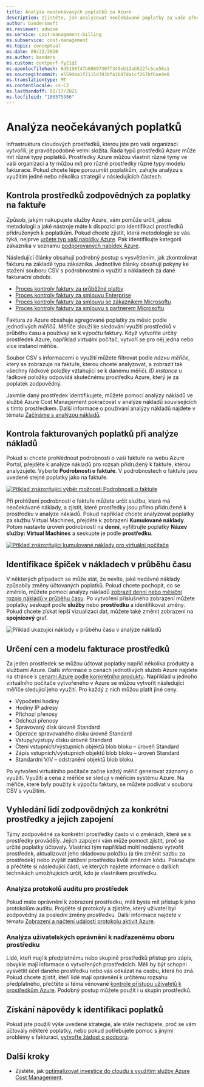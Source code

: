 ```yaml
---
title: Analýza neočekávaných poplatků za Azure
description: Zjistěte, jak analyzovat neočekávané poplatky za vaše předplatné Azure.
author: bandersmsft
ms.reviewer: adwise
ms.service: cost-management-billing
ms.subservice: cost-management
ms.topic: conceptual
ms.date: 09/22/2020
ms.author: banders
ms.custom: contperf-fy21q1
ms.openlocfilehash: 6d5198f47b6089730ff345eb12ab522fc5ce58a1
ms.sourcegitcommit: e559daa1f7115d703bfa1b87da1cf267bf6ae9e8
ms.translationtype: MT
ms.contentlocale: cs-CZ
ms.lasthandoff: 02/17/2021
ms.locfileid: "100575386"
---
```

# <a name="analyze-unexpected-charges"></a>Analýza neočekávaných poplatků

Infrastruktura cloudových prostředků, kterou jste pro vaši organizaci vytvořili, je pravděpodobně velmi složitá. Řada typů prostředků Azure může mít různé typy poplatků. Prostředky Azure můžou vlastnit různé týmy ve vaší organizaci a ty můžou mít pro různé prostředky různé typy modelu fakturace. Pokud chcete lépe porozumět poplatkům, zahajte analýzu s využitím jedné nebo několika strategií v následujících částech.

## <a name="review-invoice-for-resource-responsible-for-charge"></a>Kontrola prostředků zodpovědných za poplatky na faktuře

Způsob, jakým nakupujete služby Azure, vám pomůže určit, jakou metodologii a jaké nástroje máte k dispozici pro identifikaci prostředků přidružených k poplatkům. Pokud chcete zjistit, která metodologie se vás týká, nejprve [určete typ vaší nabídky Azure](../costs/understand-cost-mgt-data.md#determine-your-offer-type). Pak identifikujte kategorii zákazníka v seznamu [podporovaných nabídek Azure](../costs/understand-cost-mgt-data.md#supported-microsoft-azure-offers).

Následující články obsahují podrobný postup s vysvětlením, jak zkontrolovat fakturu na základě typu zákazníka. Jednotlivé články obsahují pokyny ke stažení souboru CSV s podrobnostmi o využití a nákladech za dané fakturační období.

- [Proces kontroly faktury za průběžné platby](review-individual-bill.md#charges)
- [Proces kontroly faktury za smlouvu Enterprise](review-enterprise-agreement-bill.md)
- [Proces kontroly faktury za smlouvu se zákazníkem Microsoftu](review-customer-agreement-bill.md#analyze-your-azure-usage-charges)
- [Proces kontroly faktury za smlouvu s partnerem Microsoftu](review-partner-agreement-bill.md#analyze-your-azure-usage-charges)

Faktura za Azure obsahuje agregované poplatky za měsíc podle jednotlivých _měřičů_. Měřiče slouží ke sledování využití prostředků v průběhu času a používají se k výpočtu faktury. Když vytvoříte určitý prostředek Azure, například virtuální počítač, vytvoří se pro něj jedna nebo více instancí měřiče.

Soubor CSV s informacemi o využití můžete filtrovat podle _názvu měřiče_, který se zobrazuje na faktuře, kterou chcete analyzovat, a zobrazit tak všechny řádkové položky vztahující se k danému měřiči. _ID instance_ u řádkové položky odpovídá skutečnému prostředku Azure, který je za poplatek zodpovědný.

Jakmile daný prostředek identifikujete, můžete pomocí analýzy nákladů ve službě Azure Cost Management pokračovat v analýze nákladů souvisejících s tímto prostředkem. Další informace o používání analýzy nákladů najdete v tématu [Začínáme s analýzou nákladů](../costs/quick-acm-cost-analysis.md).

## <a name="review-invoiced-charges-in-cost-analysis"></a>Kontrola fakturovaných poplatků při analýze nákladů

Pokud si chcete prohlédnout podrobnosti o vaší faktuře na webu Azure Portal, přejděte k analýze nákladů pro rozsah přidružený k faktuře, kterou analyzujete. Vyberte **Podrobnosti o faktuře**. V podrobnostech o faktuře jsou uvedené stejné poplatky jako na faktuře.

[![Příklad znázorňující výběr možnosti Podrobnosti o faktuře](./media/analyze-unexpected-charges/invoice-details.png)](./media/analyze-unexpected-charges/invoice-details.png#lightbox)

Při prohlížení podrobností o faktuře můžete určit službu, která má neočekávané náklady, a zjistit, které prostředky jsou přímo přidružené k prostředku v analýze nákladů. Pokud například chcete analyzovat poplatky za službu Virtual Machines, přejděte k zobrazení **Kumulované náklady**. Potom nastavte úroveň podrobností na **denní**, vyfiltrujte poplatky **Název služby: Virtual Machines** a seskupte je podle **prostředku**.

[![Příklad znázorňující kumulované náklady pro virtuální počítače](./media/analyze-unexpected-charges/virtual-machines.png)](./media/analyze-unexpected-charges/virtual-machines.png#lightbox)

## <a name="identify-spikes-in-cost-over-time"></a>Identifikace špiček v nákladech v průběhu času

V některých případech se může stát, že nevíte, jaké nedávné náklady způsobily změny účtovaných poplatků. Pokud chcete pochopit, co se změnilo, můžete pomocí analýzy nákladů [zobrazit denní nebo měsíční rozpis nákladů v průběhu času](../costs/cost-analysis-common-uses.md#view-costs-per-day-or-by-month). Po vytvoření příslušného zobrazení můžete poplatky seskupit podle **služby** nebo **prostředku** a identifikovat změny. Pokud chcete získat lepší vizualizaci dat, můžete také změnit zobrazení na **spojnicový** graf.

![Příklad ukazující náklady v průběhu času v analýze nákladů](./media/analyze-unexpected-charges/costs-over-time.png)

## <a name="determine-resource-pricing-and-billing-model"></a>Určení cen a modelu fakturace prostředků

Za jeden prostředek se můžou účtovat poplatky napříč několika produkty a službami Azure. Další informace o cenách jednotlivých služeb Azure najdete na stránce s [cenami Azure podle konkrétního produktu](https://azure.microsoft.com/pricing/#product-pricing). Například u jednoho virtuálního počítače vytvořeného v Azure se můžou vytvořit následující měřiče sledující jeho využití. Pro každý z nich můžou platit jiné ceny.

- Výpočetní hodiny
- Hodiny IP adresy
- Příchozí přenosy
- Odchozí přenosy
- Spravovaný disk úrovně Standard
- Operace spravovaného disku úrovně Standard
- Vstupy/výstupy disku úrovně Standard
- Čtení vstupních/výstupních objektů blob bloku – úroveň Standard
- Zápis vstupních/výstupních objektů blob bloku – úroveň Standard
- Standardní V/V – odstranění objektů blob bloku

Po vytvoření virtuálního počítače začne každý měřič generovat záznamy o využití. Využití a cena z měřiče se sledují v měřicím systému Azure. Na měřiče, které byly použity k výpočtu faktury, se můžete podívat v souboru CSV s využitím.

## <a name="find-people-responsible-for-the-resource-and-engage"></a>Vyhledání lidí zodpovědných za konkrétní prostředky a jejich zapojení

Týmy zodpovědné za konkrétní prostředky často ví o změnách, které se s prostředky prováděly. Jejich zapojení vám může pomoct zjistit, proč se určité poplatky účtovaly. Vlastnící tým například mohl nedávno vytvořit prostředek, aktualizovat jeho skladovou položku (a tím změnit sazbu za prostředek) nebo zvýšit zatížení prostředku kvůli změnám kódu. Pokračujte a přečtěte si následující části, ve kterých najdete informace o dalších technikách umožňujících určit, kdo je vlastníkem prostředku.

### <a name="analyze-the-audit-logs-for-the-resource"></a>Analýza protokolů auditu pro prostředek

Pokud máte oprávnění k zobrazení prostředku, měli byste mít přístup k jeho protokolům auditu. Projděte si protokoly a zjistěte, který uživatel byl zodpovědný za poslední změny prostředku. Další informace najdete v tématu [Zobrazení a načtení událostí protokolu aktivit Azure](../../azure-monitor/essentials/activity-log.md#view-the-activity-log).

### <a name="analyze-user-permissions-to-the-resources-parent-scope"></a>Analýza uživatelských oprávnění k nadřazenému oboru prostředku

Lidé, kteří mají k předplatnému nebo skupině prostředků přístup pro zápis, obvykle mají informace o vytvořených prostředcích. Měli by být schopni vysvětlit účel daného prostředku nebo vás odkázat na osobu, která ho zná. Pokud chcete zjistit, kteří lidé mají oprávnění k určitému rozsahu předplatného, přečtěte si téma věnované [kontrole přístupu uživatelů k prostředkům Azure](../../role-based-access-control/check-access.md). Podobný postup můžete použít i u skupin prostředků.

## <a name="get-help-to-identify-charges"></a>Získání nápovědy k identifikaci poplatků

Pokud jste použili výše uvedené strategie, ale stále nechápete, proč se vám účtovaly některé poplatky, nebo pokud potřebujete pomoc s jinými problémy s fakturací, [vytvořte žádost o podporu](https://go.microsoft.com/fwlink/?linkid=2083458).

## <a name="next-steps"></a>Další kroky

- Zjistěte, jak [optimalizovat investice do cloudu s využitím služby Azure Cost Management](../costs/cost-mgt-best-practices.md).